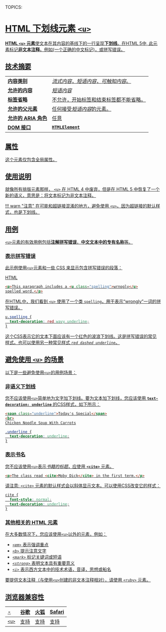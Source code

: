 TOPICS: <u>

# HTML 下划线元素 `<u>`

**HTML `<u>` 元素**使文本在其内容的基线下的一行呈现**下划线**。在HTML 5中, 此元素标记**非文本注释**。例如(一个正确的中文标记)，或拼写错误。

## 技术摘要

|  |  |
| :-- | :-- |
| **内容类别** | *流式内容*，*短语内容*，*可触知内容*。|
| **允许的内容** | *短语内容* |
| **标签省略** | 不允许，开始标签和结束标签都不能省略。|
| **允许的父元素** | 任何接受*短语内容*的元素。|
| **允许的 ARIA 角色** | 任意 |
| **DOM 接口** | **`HTMLElement`** |

## 属性

这个元素仅包含[全局属性](/zh-hans/webfrontend/HTML_Global_Attributes)。

## 使用说明

就像所有排版元素那样， `<u>` 在 HTML 4 中废弃，但是在 HTML 5 中恢复了一个新的语义，意思是：将文本标记为非文本注释。

!!! warn "注意"
    在可能和超链接混淆的地方，避免使用 `<u>`。因为超链接的默认样式，也是下划线。

## 用例

`<u>`元素的有效用例包括**注解拼写错误**，**中文文本中的专有名称**等。

### 表示拼写错误

此示例使用`<u>`元素和一些 CSS 来显示包含拼写错误的段落：

HTML

```html
<p>This paragraph includes a <u class="spelling">wrnogly</u>
spelled word.</p>
```

在HTML中，我们看到 `<u>` 使用了一个类 `spelling`，用于表示“wrongly”一词的拼写错误。

```css
u.spelling {
  text-decoration: red wavy underline;
}
```

这个CSS表示它的文本下面应该有一个红色的波浪下划线。这是拼写错误的常见样式。也可以使用另一种常见样式 *`red dashed underline`*。

## 避免使用 `<u>` 的场景

以下是一些避免使用`<u>`的用例场景：

### 非语义下划线

您不应该使用`<u>`简单地为文字加下划线。要为文本加下划线，您应该使用 **`text-decoration: underline`** 的CSS样式，如下所示：

```html
<span class="underline">Today's Special</span>
<br>
Chicken Noodle Soup With Carrots
```

```css
.underline {
  text-decoration: underline;
}
```

### 表示书名

您不应该使用`<u>`表示*书籍的标题*，应使用 **[`<cite>`](/zh-hans/webfrontend/<cite>)** 元素。

```html
<p>The class read <cite>Moby Dick</cite> in the first term.</p>
```

请注意: [`<cite>`](/zh-hans/webfrontend/<cite>) 元素的默认样式会以斜体显示文本。可以使用CSS改变它的样式：

```css
cite {
  font-style: normal;
  text-decoration: underline;
}
```

### 其他相关的 HTML 元素

在大多数情况下，您应该使用`<u>`以外的元素，例如：

- *[`<em>`](/zh-hans/webfrontend/<em>)* 表示强调重点
- *[`<b>`](/zh-hans/webfrontend/<b>)* 提示注意文字
- *[`<mark>`](/zh-hans/webfrontend/<mark>)* 标记关键词或短语
- *[`<strong>`](/zh-hans/webfrontend/<strong>)* 表明文本具有重要意义
- *[`<i>`](/zh-hans/webfrontend/<i>)* 表示西方文本中的技术术语，音译，思想或船名

要提供文本注释（与使用`<u>`创建的非文本注释相对），请使用 [`<ruby>`](/zh-hans/webfrontend/<ruby>) 元素。

## 浏览器兼容性

| - | 谷歌 | 火狐 | Safari |
| :--- | :--- | :--- | :--- |
| `<u>` | 支持 | 支持 | 支持 |
